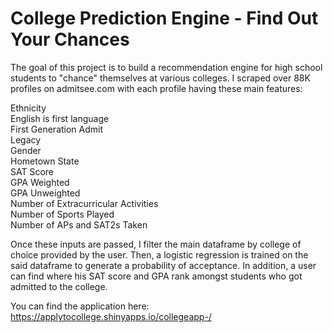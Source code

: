 # College Prediction Engine - Find Out Your Chances

The goal of this project is to build a recommendation engine for high school students to "chance" themselves at various colleges. I scraped over 88K profiles on admitsee.com with each profile having these main features: 

Ethnicity <br />
English is first language  <br />
First Generation Admit  <br />
Legacy  <br />
Gender  <br />
Hometown State  <br />
SAT Score  <br />
GPA Weighted  <br /> 
GPA Unweighted  <br />
Number of Extracurricular Activities  <br /> 
Number of Sports Played  <br /> 
Number of APs and SAT2s Taken  <br />

Once these inputs are passed, I filter the main dataframe by college of choice provided by the user. Then, a logistic regression is trained on the said dataframe to generate a probability of acceptance. In addition, a user can find where his SAT score and GPA rank amongst students who got admitted to the college. 

You can find the application here: https://applytocollege.shinyapps.io/collegeapp-/
